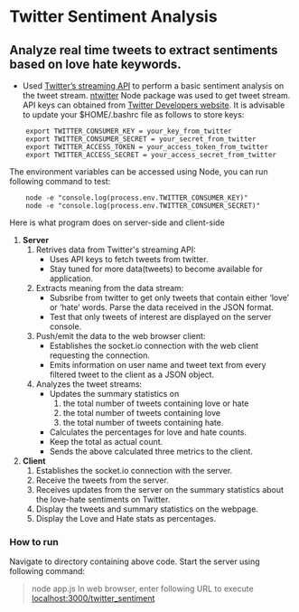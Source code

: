 # Twitter Sentiment Analysis

## Analyze real time tweets to extract sentiments based on love hate keywords.

* Used [Twitter’s streaming API](https://dev.twitter.com/streaming/public) to perform a basic sentiment analysis on the tweet stream. [ntwitter](https://www.npmjs.com/package/ntwitter) Node package was used to get tweet stream. API keys can obtained from [Twitter Developers website](http://apps.twitter.com). It is advisable to update your $HOME/.bashrc file as follows to store keys:
```
	export TWITTER_CONSUMER_KEY = your_key_from_twitter
	export TWITTER_CONSUMER_SECRET = your_secret_from_twitter
	export TWITTER_ACCESS_TOKEN = your_access_token_from_twitter
	export TWITTER_ACCESS_SECRET = your_access_secret_from_twitter
```

The environment variables can be accessed using Node, you can run following command to test: 

```
	node -e "console.log(process.env.TWITTER_CONSUMER_KEY)"
	node -e "console.log(process.env.TWITTER_CONSUMER_SECRET)"
```

Here is what program does on server-side and client-side
1. **Server**
	1. Retrives data from Twitter's streaming API:
		* Uses API keys to fetch tweets from twitter.
		* Stay tuned for more data(tweets) to become available for application.
	2. Extracts meaning from the data stream:
		* Subsribe from twitter to get only tweets that contain either ‘love’ or ‘hate’ words. Parse the data received in the JSON format.
		* Test that only tweets of interest are displayed on the server console.
	3. Push/emit the data to the web browser client:
		* Establishes the socket.io connection with the web client requesting the connection.
		* Emits information on user name and tweet text from every filtered tweet to the client as a JSON object.
	4. Analyzes the tweet streams:
		* Updates the summary statistics on
			1. the total number of tweets containing love or hate
			2. the total number of tweets containing love
			3. the total number of tweets containing hate.
		* Calculates the percentages for love and hate counts.
		* Keep the total as actual count.
		* Sends the above calculated three metrics to the client.
2. **Client**
	1. Establishes the socket.io connection with the server.
	2. Receive the tweets from the server.
	4. Receives updates from the server on the summary statistics about the love-hate sentiments on Twitter.
	5. Display the tweets and summary statistics on the webpage.
	6. Display the Love and Hate stats as percentages.

### How to run
Navigate to directory containing above code. Start the server using following command:
>  node app.js
In web browser, enter following URL to execute [localhost:3000/twitter_sentiment](http://localhost:3000/twitter_sentiment)